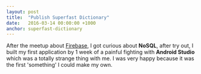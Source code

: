 ```yaml
---
layout: post
title:  "Publish Superfast Dictionary"
date:   2016-03-14 00:00:00 +1000
anchor: superfast-dictionary
---
```

After the meetup about [Firebase](https://firebase.google.com/), I got curious about **NoSQL**, after try out, I built my first application by 1 week of a painful fighting with **Android Studio** which was a totally strange thing with me. I was very happy because it was the first 'something' I could make my own.